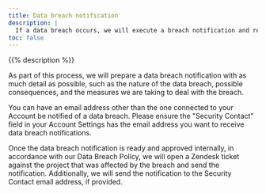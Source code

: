 ```yaml
---
title: Data breach notification
description: |
  If a data breach occurs, we will execute a breach notification and response process in accordance with our Data Breach Policy.
toc: false  
---
```


{{% description %}}

As part of this process, we will prepare a data breach notification with as much detail as possible, such as the nature of the data breach, possible consequences, and the measures we are taking to deal with the breach. 

You can have an email address other than the one connected to your Account be notified of a data breach.
Please ensure the "Security Contact" field in your Account Settings has the email address you want to receive data breach notifications.

Once the data breach notification is ready and approved internally, in accordance with our Data Breach Policy, we will open a Zendesk ticket against the project that was affected by the breach and send the notification. Additionally, we will send the notification to the Security Contact email address, if provided.
